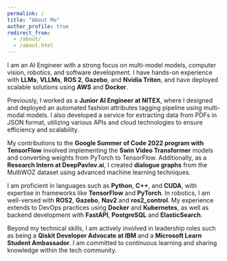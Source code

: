 ```yaml
---
permalink: /
title: "About Me"
author_profile: true
redirect_from: 
  - /about/
  - /about.html
---
```





I am an AI Engineer with a strong focus on multi-model models, computer vision, robotics, and software development. I have hands-on experience with **LLMs**, **VLLMs**, **ROS 2**, **Gazebo**, and **Nvidia Triton**, and have deployed scalable solutions using **AWS** and **Docker**.


Previously, I worked as a **Junior AI Engineer at NITEX**, where I designed and deployed an automated fashion attributes tagging pipeline using multi-modal models. I also developed a service for extracting data from PDFs in JSON format, utilizing various APIs and cloud technologies to ensure efficiency and scalability.

My contributions to the **Google Summer of Code 2022 program with TensorFlow** involved implementing the **Swin Video Transformer** models and converting weights from PyTorch to TensorFlow. Additionally, as a **Research Intern at DeepPavlov.ai**, I created **dialogue graphs** from the MultiWOZ dataset using advanced machine learning techniques.

I am proficient in languages such as **Python**, **C++**, and **CUDA**, with expertise in frameworks like **TensorFlow** and **PyTorch**. In robotics, I am well-versed with **ROS2**, **Gazebo**, **Nav2** and **ros2_control**. My experience extends to DevOps practices using **Docker** and **Kubernetes**, as well as backend development with **FastAPI**, **PostgreSQL** and **ElasticSearch**.

Beyond my technical skills, I am actively involved in leadership roles such as being a **Qiskit Developer Advocate at IBM** and a **Microsoft Learn Student Ambassador**. I am committed to continuous learning and sharing knowledge within the tech community.
